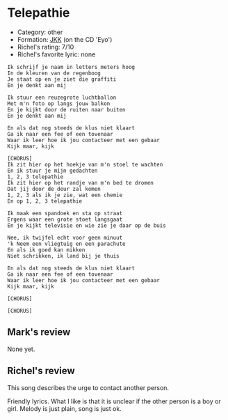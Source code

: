 # Telepathie

 * Category: other
 * Formation: [JKK](Jkk.md) (on the CD 'Eyo')
 * Richel's rating: 7/10
 * Richel's favorite lyric: none

```
Ik schrijf je naam in letters meters hoog
In de kleuren van de regenboog
Je staat op en je ziet die graffiti
En je denkt aan mij

Ik stuur een reuzegrote luchtballon
Met m'n foto op langs jouw balkon
En je kijkt door de ruiten naar buiten
En je denkt aan mij

En als dat nog steeds de klus niet klaart
Ga ik naar een fee of een tovenaar
Waar ik leer hoe ik jou contacteer met een gebaar
Kijk maar, kijk

[CHORUS]
Ik zit hier op het hoekje van m'n stoel te wachten
En ik stuur je mijn gedachten
1, 2, 3 telepathie
Ik zit hier op het randje van m'n bed te dromen
Dat jij door de deur zal komen
1, 2, 3 als ik je zie, wat een chemie
En op 1, 2, 3 telepathie

Ik maak een spandoek en sta op straat
Ergens waar een grote stoet langsgaat
En je kijkt televisie en wie zie je daar op de buis

Nee, ik twijfel echt voor geen minuut
'k Neem een vliegtuig en een parachute
En als ik goed kan mikken
Niet schrikken, ik land bij je thuis

En als dat nog steeds de klus niet klaart
Ga ik naar een fee of een tovenaar
Waar ik leer hoe ik jou contacteer met een gebaar
Kijk maar, kijk

[CHORUS]

[CHORUS]
```

## Mark's review

None yet.

## Richel's review

This song describes the urge to contact another person.

Friendly lyrics. What I like is that it is unclear if the other person is a boy or girl.
Melody is just plain, song is just ok.
